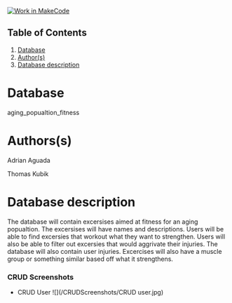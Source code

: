 [![Work in MakeCode](https://classroom.github.com/assets/work-in-make-code-c53f0c86300af1a64cdd5dc830e2509efd17c8cb483a722cacaee84d10eb8ec9.svg)](https://classroom.github.com/online_ide?assignment_repo_id=5875645&assignment_repo_type=AssignmentRepo)

## Table of Contents
1. [Database](#database)
1. [Author(s)](#author)
1. [Database description](#description)

# Database

aging_popualtion_fitness

# Authors(s)

Adrian Aguada

Thomas Kubik


# Database description

The database will contain excersises aimed at fitness for an aging popualtion. The excersises will have names and descriptions. Users will be able to find excersies that workout what they want to strengthen. Users will also be able to filter out excersies that would aggrivate their injuries. The database will also contain user injuries. Excercises will also have a muscle group or something similar based off what it strengthens.

### CRUD Screenshots

  * CRUD User
    ![](/CRUDScreenshots/CRUD user.jpg)
